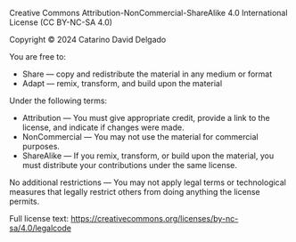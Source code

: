 Creative Commons Attribution-NonCommercial-ShareAlike 4.0 International License (CC BY-NC-SA 4.0)

Copyright © 2024 Catarino David Delgado

You are free to:
- Share — copy and redistribute the material in any medium or format
- Adapt — remix, transform, and build upon the material

Under the following terms:
- Attribution — You must give appropriate credit, provide a link to the license, and indicate if changes were made.
- NonCommercial — You may not use the material for commercial purposes.
- ShareAlike — If you remix, transform, or build upon the material, you must distribute your contributions under the same license.

No additional restrictions — You may not apply legal terms or technological measures that legally restrict others from doing anything the license permits.

Full license text: https://creativecommons.org/licenses/by-nc-sa/4.0/legalcode

